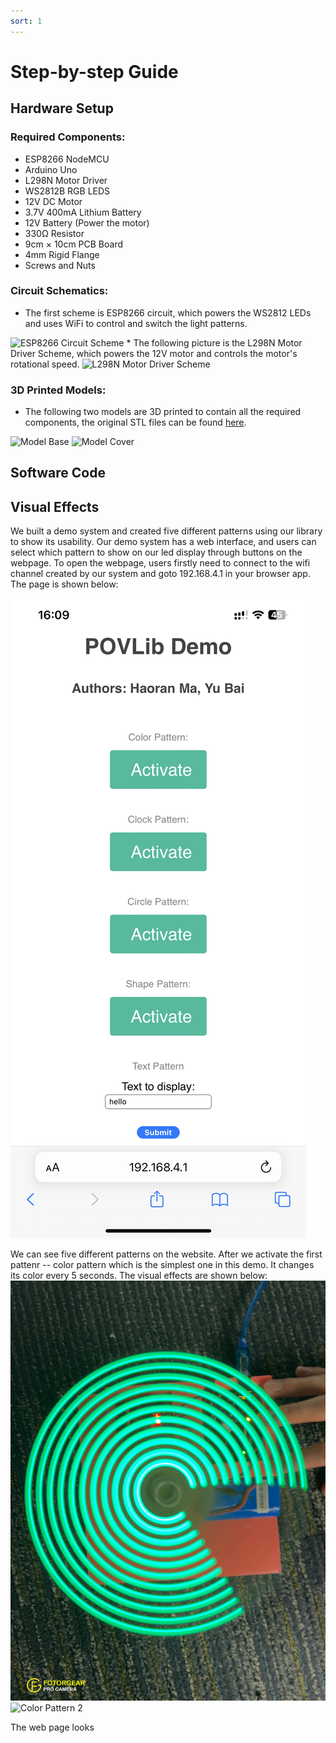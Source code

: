 ```yaml
---
sort: 1
---
```


# Step-by-step Guide


## Hardware Setup
### Required Components:
* ESP8266 NodeMCU
* Arduino Uno
* L298N Motor Driver
* WS2812B RGB LEDS
* 12V DC Motor
* 3.7V 400mA Lithium Battery
* 12V Battery (Power the motor)
* 330<span>&#8486;</span> Resistor
* 9cm &#xD7; 10cm PCB Board
* 4mm Rigid Flange
* Screws and Nuts

### Circuit Schematics:
* The first scheme is ESP8266 circuit, which powers the WS2812 LEDs and uses WiFi to control and switch the light patterns.
<img src="https://www.haoranma.info/vision.github.io/assets/images/NodeMCU Circuit_schem.jpg" alt="ESP8266 Circuit Scheme">
* The following picture is the L298N Motor Driver Scheme, which powers the 12V motor and controls the motor's rotational speed. 
<img src="https://www.haoranma.info/vision.github.io/assets/images/Motor Circuit_bb.png" alt="L298N Motor Driver Scheme">

### 3D Printed Models:
* The following two models are 3D printed to contain all the required components, the original STL files can be found <a href="https://github.com/mahaoran1997/vision.github.io/tree/develop/assets/3D%20Models" target="_blank">here</a>.
<img src="https://www.haoranma.info/vision.github.io/assets/images/Model Base.png" alt="Model Base">
<img src="https://www.haoranma.info/vision.github.io/assets/images/Model Cover.png" alt="Model Cover">

## Software Code



## Visual Effects

We built a demo system and created five different patterns using our library to show its usability. Our demo system has a web interface, and users can select which pattern to show on our led display through buttons on the webpage. To open the webpage, users firstly need to connect to the wifi channel created by our system and goto 192.168.4.1 in your browser app. The page is shown below: 

![Example Web Page](assets/images/WebPage.PNG)

We can see five different patterns on the website. After we activate the first pattenr -- color pattern which is the simplest one in this demo. It changes its color every 5 seconds. The visual effects are shown below:
![Color Pattern 1](assets/images/pattern1_1.JPG)
![Color Pattern 2](assets/images/pattern1_2.JPG)


The web page looks 







